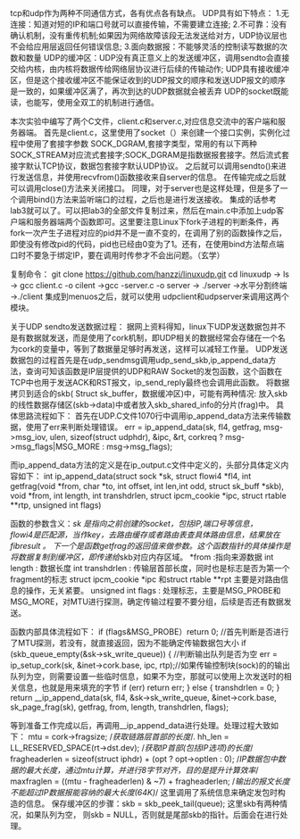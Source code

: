 tcp和udp作为两种不同通信方式，各有优点各有缺点。
UDP具有如下特点：
1.无连接：知道对短的IP和端口号就可以直接传输，不需要建立连接;
2.不可靠：没有确认机制，没有重传机制;如果因为网络故障该段无法发送给对方，UDP协议层也不会给应用层返回任何错误信息;
3.面向数据报：不能够灵活的控制读写数据的次数和数量
UDP的缓冲区：UDP没有真正意义上的发送缓冲区，调用sendto会直接交给内核，由内核将数据传给网络层协议进行后续的传输动作;
UDP具有接收缓冲区，但是这个接收缓冲区不能保证收到的UDP报文的顺序和发送UDP报文的顺序是一致的，如果缓冲区满了，再次到达的UDP数据就会被丢弃
UDP的socket既能读，也能写，使用全双工的机制进行通信。

本次实验中编写了两个C文件，client.c和server.c,对应信息交流中的客户端和服务器端。
首先是client.c，这里使用了socket（）来创建一个接口实例，实例化过程中使用了套接字参数 SOCK_DGRAM,套接字类型，常用的有以下两种SOCK_STREAM对应流式套接字;SOCK_DGRAM是指数据报套接字。然后流式套接字默认TCP协议，数据包套接字默认UDP协议。
之后就可以调用sendto()来进行发送信息，并使用recvfrom()函数接收来自server的信息。
在传输完成之后就可以调用close()方法来关闭接口。
同理，对于server也是这样处理，但是多了一个调用bind()方法来监听端口的过程，之后也是进行发送接收。
集成的话参考lab3就可以了。可以把lab3的全部文件复制过来，然后在main.c中添加上udp客户端和服务器端两个函数即可。这里要注意Linux下fork子进程的判断条件，再fork一次产生子进程对应的pid并不是一直不变的，在调用了别的函数操作之后，即使没有修改pid的代码，pid也已经由0变为了1。还有，在使用bind方法帮点端口时不要急于绑定IP，要在调用时传参才不会出问题。（玄学）

 复制命令： git clone https://github.com/hanzzj/linuxudp.git
 cd linuxudp -> ls -> gcc client.c -o cilent ->gcc -server.c -o server -> ./server ->水平分割终端 ->./client
 集成到menuos之后，就可以使用 udpclient和udpserver来调用这两个模块。
 
 
 关于UDP sendto发送数据过程：
 据网上资料得知，linux下UDP发送数据包并不是有数据就发送，而是使用了cork机制，即UDP相关的数据经常会存储在一个名为cork的变量中，等到了数据量足够时再发送，这样可以减轻工作量。
 UDP发送数据包的过程首先是在udp_sendmsg调用udp_send_skb,ip_append_data方法，查询可知该函数是IP层提供的UDP和RAW Socket的发包函数，这个函数在TCP中也用于发送ACK和RST报文，ip_send_reply最终也会调用此函数。
 将数据拷贝到适合的skb( Struct sk_buffer，数据缓冲区)中，可能有两种情况: 放入skb的线性数据存储区(skb->data)中或者放入skb_shared_info的分片(frag)中。
 具体思路流程如下：
 首先在UDP.C文件1070行中调用ip_append_data方法来传输数据，使用了err来判断处理错误。
 err = ip_append_data(sk, fl4, getfrag, msg->msg_iov, ulen,
		     sizeof(struct udphdr), &ipc, &rt,
		     corkreq ? msg->msg_flags|MSG_MORE : msg->msg_flags);
  
 而ip_append_data方法的定义是在ip_output.c文件中定义的，头部分具体定义内容如下：
 int ip_append_data(struct sock *sk, struct flowi4 *fl4,
		   int getfrag(void *from, char *to, int offset, int len,int odd, struct sk_buff *skb),
		   void *from, int length, int transhdrlen,
		   struct ipcm_cookie *ipc, struct rtable **rtp,
	    unsigned int flags)
     
 函数的参数含义：*sk 是指向之前创建的socket，包括IP,端口号等信息，     
              flowi4是匹配源，当作key，去路由缓存或者路由表查具体路由信息，结果放在fibresult 。
              下一个是函数getfrag的返回值来做参数。这个函数指针的具体操作是将数据复制到缓冲区，即传递给*skb对应内存区域。
               *from :指向来源数据 
              int length : 数据长度
              int transhdrlen : 传输层首部长度，同时也是标志是否为第一个fragment的标志
              struct ipcm_cookie *ipc 和struct rtable **rpt 主要是对路由信息的操作，无关紧要。 
              unsigned int flags : 处理标志，主要是MSG_PROBE和MSG_MORE，对MTU进行探测，确定传输过程要不要分组，后续是否还有数据发送。
              
函数内部具体流程如下：
if (flags&MSG_PROBE）return 0; //首先判断是否进行了MTU探测，若没有，就直接返回，因为不能确定传输数据包大小
if (skb_queue_empty(&sk->sk_write_queue)) {  //判断输出队列是否为空
	err = ip_setup_cork(sk, &inet->cork.base, ipc, rtp);//如果传输控制块(sock)的的输出队列为空，则需要设置一些临时信息，如果不为空，那就可以使用上次发送时的相关信息，也就是用来填充的字节
if (err)
		return err;
	} else {
		transhdrlen = 0;
	}
return __ip_append_data(sk, fl4, &sk->sk_write_queue, &inet->cork.base,
				sk_page_frag(sk), getfrag,
				from, length, transhdrlen, flags);
    
 等到准备工作完成以后，再调用__ip_append_data进行处理。处理过程大致如下：
 mtu = cork->fragsize; /*获取链路层首部的长度*/.     hh_len = LL_RESERVED_SPACE(rt->dst.dev);  /*获取IP首部(包括IP选项)的长度*/     fragheaderlen = sizeof(struct iphdr) + (opt ? opt->optlen : 0);    /*IP数据包中数据的最大长度，通过mtu计算，并进行8字节对齐，目的是提升计算效率*/     maxfraglen = ((mtu - fragheaderlen) & ~7) + fragheaderlen;    /*输出的报文长度不能超过IP数据报能容纳的最大长度(64K)*/
 这里调用了系统信息来确定发包时构造的信息。
 保存缓冲区的步骤：skb = skb_peek_tail(queue); 
 这里skb有两种情况，如果队列为空， 则skb = NULL，否则就是尾部skb的指针。后面会在进行处理。


              
              
              
